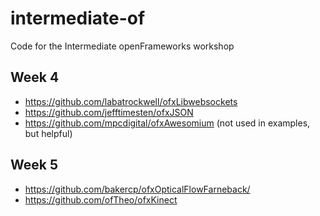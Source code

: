 intermediate-of
===============

Code for the Intermediate openFrameworks workshop

## Week 4
- https://github.com/labatrockwell/ofxLibwebsockets
- https://github.com/jefftimesten/ofxJSON
- https://github.com/mpcdigital/ofxAwesomium (not used in examples, but helpful)

## Week 5
- https://github.com/bakercp/ofxOpticalFlowFarneback/
- https://github.com/ofTheo/ofxKinect